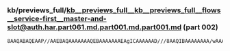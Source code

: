 ### kb/previews_full/kb__previews_full__kb__previews_full__flows__service-first__master-and-slot@auth.har.part061.md.part001.md.part001.md (part 002)

```md
8AAQABAQEAAP//AAEBAQAAAAAAAQEBAAAAAAAEAgICAAAAAAD///8AAQIBAAAAAAAA/wAAAAEAAAAA/wAAAAEAAQEBAP///wACAgIA////AAAAAAABAQEAAAAAAAEBA
```

```
